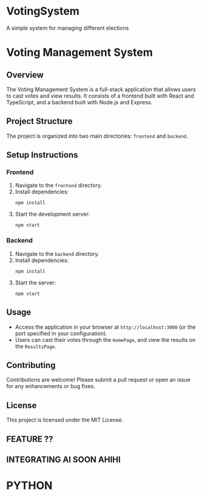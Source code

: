 # VotingSystem
A simple system for managing different elections
# Voting Management System

## Overview
The Voting Management System is a full-stack application that allows users to cast votes and view results. It consists of a frontend built with React and TypeScript, and a backend built with Node.js and Express.

## Project Structure
The project is organized into two main directories: `frontend` and `backend`.

## Setup Instructions

### Frontend
1. Navigate to the `frontend` directory.
2. Install dependencies:
   ```
   npm install
   ```
3. Start the development server:
   ```
   npm start
   ```

### Backend
1. Navigate to the `backend` directory.
2. Install dependencies:
   ```
   npm install
   ```
3. Start the server:
   ```
   npm start
   ```

## Usage
- Access the application in your browser at `http://localhost:3000` (or the port specified in your configuration).
- Users can cast their votes through the `HomePage`, and view the results on the `ResultsPage`.

## Contributing
Contributions are welcome! Please submit a pull request or open an issue for any enhancements or bug fixes.

## License
This project is licensed under the MIT License.


## FEATURE ??


## INTEGRATING AI SOON AHIHI 
# PYTHON



